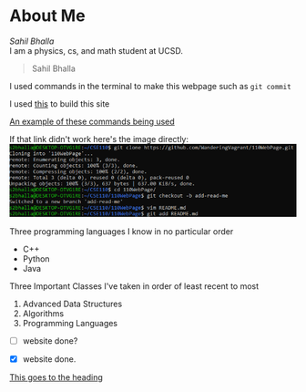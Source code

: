 # About Me  
*Sahil Bhalla*  
I am a physics, cs, and math student at UCSD.

>Sahil Bhalla  

I used commands in the terminal to make this webpage such as
`git commit` 

I used [this](https://docs.github.com/en/github/writing-on-github/basic-writing-and-formatting-syntax#headings) to build this site


[An example of these commands being used](screenshots/1.1.png)  

If that link didn't work here's the image directly:  
![image](screenshots/1.1.png)  

Three programming languages I know in no particular order
- C++
- Python
- Java

Three Important Classes I've taken in order of least recent to most
1. Advanced Data Structures
2. Algorithms
3. Programming Languages
 
- [ ] website done?
- [x] website done. 














[This goes to the heading](#About-Me)  
